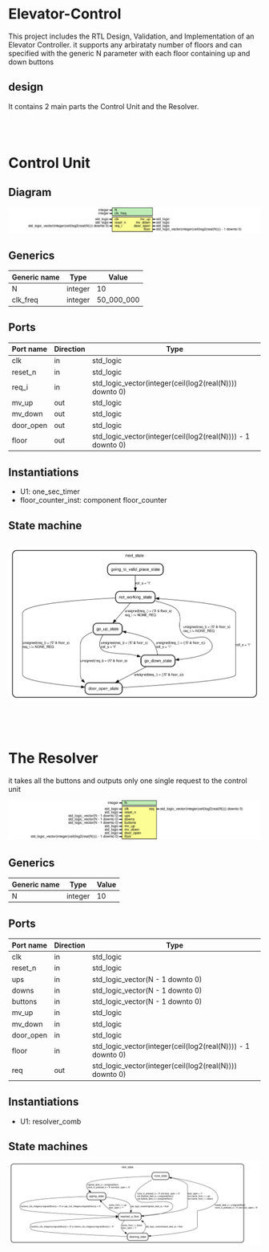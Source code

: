 # Elevator-Control

This project includes the RTL Design, Validation, and Implementation of an Elevator Controller.
it supports any arbirataty number of floors and can specified with the generic N parameter with each floor containing up and down buttons

## design

It contains 2 main parts the Control Unit and the Resolver.

<br/>
<br/>

# Control Unit

## Diagram

![Diagram](unit_control.svg "Diagram")

## Generics

| Generic name | Type    | Value      |
| ------------ | ------- | ---------- |
| N            | integer | 10         |
| clk_freq     | integer | 50_000_000 |

## Ports

| Port name | Direction | Type                                                        |
| --------- | --------- | ----------------------------------------------------------- |
| clk       | in        | std_logic                                                   |
| reset_n   | in        | std_logic                                                   |
| req_i     | in        | std_logic_vector(integer(ceil(log2(real(N)))) downto 0)     |
| mv_up     | out       | std_logic                                                   |
| mv_down   | out       | std_logic                                                   |
| door_open | out       | std_logic                                                   |
| floor     | out       | std_logic_vector(integer(ceil(log2(real(N)))) - 1 downto 0) |

## Instantiations

- U1: one_sec_timer
- floor_counter_inst: component floor_counter

## State machine

## ![Diagram_state_machine_0](stm_unit_control_00.svg "Diagram")

<br/>
<br/>

# The Resolver

it takes all the buttons and outputs only one single request to the control unit

![Diagram](resolver_fsm.svg "Diagram")

## Generics

| Generic name | Type    | Value |
| ------------ | ------- | ----- |
| N            | integer | 10    |

## Ports

| Port name | Direction | Type                                                        |
| --------- | --------- | ----------------------------------------------------------- |
| clk       | in        | std_logic                                                   |
| reset_n   | in        | std_logic                                                   |
| ups       | in        | std_logic_vector(N - 1 downto 0)                            |
| downs     | in        | std_logic_vector(N - 1 downto 0)                            |
| buttons   | in        | std_logic_vector(N - 1 downto 0)                            |
| mv_up     | in        | std_logic                                                   |
| mv_down   | in        | std_logic                                                   |
| door_open | in        | std_logic                                                   |
| floor     | in        | std_logic_vector(integer(ceil(log2(real(N)))) - 1 downto 0) |
| req       | out       | std_logic_vector(integer(ceil(log2(real(N)))) downto 0)     |

## Instantiations

- U1: resolver_comb

## State machines

![Diagram_state_machine_0](stm_resolver_fsm_00.svg "Diagram")
